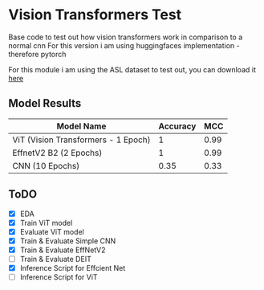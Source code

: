 # Vision Transformers Test
Base code to test out how vision transformers work in comparison to a normal cnn
For this version i am using huggingfaces implementation - therefore pytorch

For this module i am using the ASL dataset to test out, you can download it [here](https://www.kaggle.com/grassknoted/asl-alphabet)

## Model Results
| Model Name                           | Accuracy    | MCC  |
|--------------------------------------|-------------|------|
| ViT (Vision Transformers - 1 Epoch)  |    1        | 0.99 |
| EffnetV2 B2 (2 Epochs)               |    1        | 0.99 |
| CNN (10 Epochs)                      |    0.35     | 0.33 |

## ToDO
- [x] EDA
- [x] Train ViT model
- [x] Evaluate ViT model
- [x] Train & Evaluate Simple CNN
- [x] Train & Evaluate EffNetV2
- [ ] Train & Evaluate DEIT
- [x] Inference Script for Effcient Net
- [ ] Inference Script for ViT